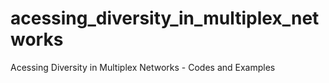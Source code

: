 # acessing_diversity_in_multiplex_networks
Acessing Diversity in Multiplex Networks - Codes and Examples

